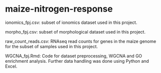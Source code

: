 # maize-nitrogen-response
ionomics_fpj.csv: subset of ionomics dataset used in this project.

morpho_fpj.csv: subset of morphological dataset used in this project.

raw_count_reads.csv: RNAseq read counts for genes in the maize genome for the subset of samples used in this project.

WGCNA_fpj.Rmd: Code for dataset preprocessing, WGCNA and GO enrichment analysis. Further data handling was done using Python and Excel. 
